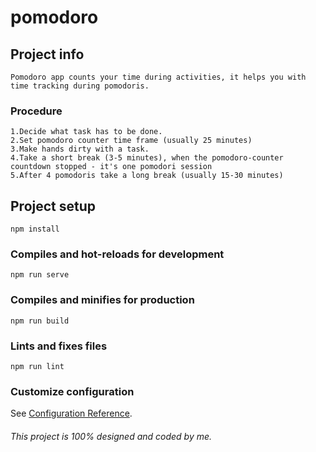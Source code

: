 # pomodoro

## Project info

```
Pomodoro app counts your time during activities, it helps you with time tracking during pomodoris.
```

### Procedure

```
1.Decide what task has to be done.
2.Set pomodoro counter time frame (usually 25 minutes)
3.Make hands dirty with a task.
4.Take a short break (3-5 minutes), when the pomodoro-counter countdown stopped - it's one pomodori session
5.After 4 pomodoris take a long break (usually 15-30 minutes)
```

## Project setup

```
npm install
```

### Compiles and hot-reloads for development

```
npm run serve
```

### Compiles and minifies for production

```
npm run build
```

### Lints and fixes files

```
npm run lint
```

### Customize configuration

See [Configuration Reference](https://cli.vuejs.org/config/).

###### This project is 100% designed and coded by me.
